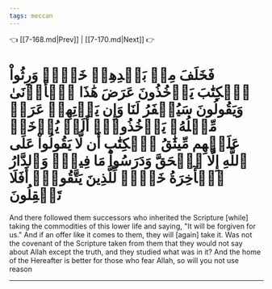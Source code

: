 ```yaml
---
tags: meccan
---
```


👈 [[7-168.md|Prev]] | [[7-170.md|Next]] 👉

# فَخَلَفَ مِنۢ بَعۡدِهِمۡ خَلۡفٞ وَرِثُواْ ٱلۡكِتَٰبَ يَأۡخُذُونَ عَرَضَ هَٰذَا ٱلۡأَدۡنَىٰ وَيَقُولُونَ سَيُغۡفَرُ لَنَا وَإِن يَأۡتِهِمۡ عَرَضٞ مِّثۡلُهُۥ يَأۡخُذُوهُۚ أَلَمۡ يُؤۡخَذۡ عَلَيۡهِم مِّيثَٰقُ ٱلۡكِتَٰبِ أَن لَّا يَقُولُواْ عَلَى ٱللَّهِ إِلَّا ٱلۡحَقَّ وَدَرَسُواْ مَا فِيهِۗ وَٱلدَّارُ ٱلۡأٓخِرَةُ خَيۡرٞ لِّلَّذِينَ يَتَّقُونَۚ أَفَلَا تَعۡقِلُونَ

And there followed them successors who inherited the Scripture [while] taking the commodities of this lower life and saying, "It will be forgiven for us." And if an offer like it comes to them, they will [again] take it. Was not the covenant of the Scripture taken from them that they would not say about Allah except the truth, and they studied what was in it? And the home of the Hereafter is better for those who fear Allah, so will you not use reason

---

